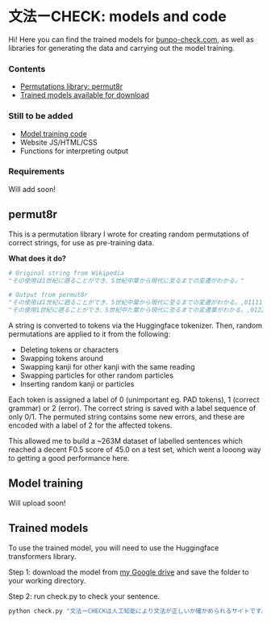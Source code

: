 # 文法ーCHECK: models and code
Hi! Here you can find the trained models for [bunpo-check.com](https://bunpo-check.com), as well as libraries for generating the data and carrying out the model training.

### Contents
 - [Permutations library: permut8r](#permut8r)
 - [Trained models available for download](#trained-models) 
 
### Still to be added 
 - [Model training code](#model-training)
 - Website JS/HTML/CSS 
 - Functions for interpreting output 
 
### Requirements
Will add soon! 

## permut8r 
This is a permutation library I wrote for creating random permutations of correct strings, for use as pre-training data.

**What does it do?**

```python
# Original string from Wikipedia
"その使用は1世紀に遡ることができ、5世紀中葉から現代に至るまでの変遷がわかる。"

# Output from permut8r
"その使用は1世紀に遡ることができ、5世紀中葉から現代に至るまでの変遷がわかる。,011111111111111111111111110000000000000000000000"
"その使用1世紀に遡ることができ、5世紀中た葉から現代に至るまでの変遷業がわかる。,012211111111112211111112211000000000000000000000"
``` 

A string is converted to tokens via the Huggingface tokenizer. Then, random permutations are applied to it from the following:
 - Deleting tokens or characters 
 - Swapping tokens around 
 - Swapping kanji for other kanji with the same reading
 - Swapping particles for other random particles
 - Inserting random kanji or particles

Each token is assigned a label of 0 (unimportant eg. PAD tokens), 1 (correct grammar) or 2 (error). The correct string is saved with a label sequence of only 0/1. The permuted string contains some new errors, and these are encoded with a label of 2 for the affected tokens. 

This allowed me to build a ~263M dataset of labelled sentences which reached a decent F0.5 score of 45.0 on a test set, which went a looong way to getting a good performance here.

## Model training
Will upload soon! 


## Trained models 
To use the trained model, you will need to use the Huggingface transformers library.

Step 1: download the model from [my Google drive](https://drive.google.com/drive/folders/1ur4GZV_E_Is4ehhNwLv4w2p02IC_ZnWa?usp=sharing) and save the folder to your working directory. 

Step 2: run check.py to check your sentence.

```bash
python check.py "⽂法ーCHECKは⼈⼯知能により⽂法が正しいか確かめられるサイトです。"
```
